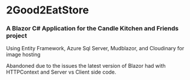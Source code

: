 # 2Good2EatStore
###  A Blazor C# Application for the Candle Kitchen and Friends project 

Using Entity Framework, Azure Sql Server, Mudblazor, and Cloudinary for image hosting


Abandoned due to the issues the latest version of Blazor had with HTTPContext and Server vs Client side code. 
